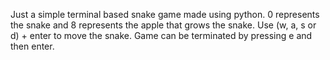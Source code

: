 Just a simple terminal based snake game made using python. 0 represents the snake and 8 represents the apple that grows the snake. Use (w, a, s or d) + enter to move the snake.
Game can be terminated by pressing e and then enter.
